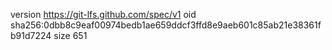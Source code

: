 version https://git-lfs.github.com/spec/v1
oid sha256:0dbb8c9eaf00974bedb1ae659ddcf3ffd8e9aeb601c85ab21e38361fb91d7224
size 651
